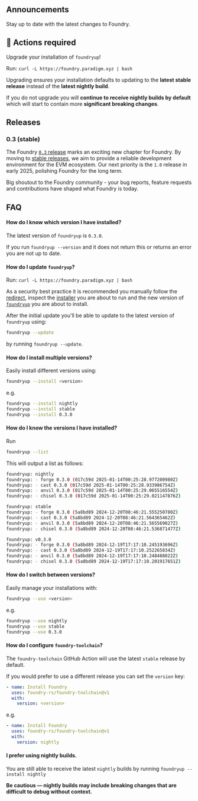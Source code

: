 ## Announcements

Stay up to date with the latest changes to Foundry.

## 🚨 Actions required

Upgrade your installation of `foundryup`!

Run: `curl -L https://foundry.paradigm.xyz | bash`

Upgrading ensures your installation defaults to updating to the **latest stable release** instead of the **latest nightly build**.

If you do not upgrade you will **continue to receive nightly builds by default** which will start to contain more **significant breaking changes**.

## Releases

### 0.3 (stable)

The Foundry [`0.3` release](https://github.com/foundry-rs/foundry/releases/tag/v0.3.0) marks an exciting new chapter for Foundry. By moving to [stable releases](https://github.com/foundry-rs/foundry/releases/tag/stable), we aim to provide a reliable development environment for the EVM ecosystem. Our next priority is the `1.0` release in early 2025, polishing Foundry for the long term.

Big shoutout to the Foundry community - your bug reports, feature requests and contributions have shaped what Foundry is today.

## FAQ

#### How do I know which version I have installed?

The latest version of `foundryup` is `0.3.0`.

If you run `foundryup --version` and it does not return this or returns an error you are not up to date.

#### How do I update `foundryup`?

Run: `curl -L https://foundry.paradigm.xyz | bash`

As a security best practice it is recommended you manually follow the [redirect](https://foundry.paradigm.xyz), inspect the [installer](https://raw.githubusercontent.com/foundry-rs/foundry/master/foundryup/install) you are about to run and the new version of [`foundryup`](https://raw.githubusercontent.com/foundry-rs/foundry/master/foundryup/foundryup) you are about to install.

After the initial update you'll be able to update to the latest version of `foundryup` using:

```sh
foundryup --update
```

by running `foundryup --update`.

#### How do I install multiple versions?

Easily install different versions using:

```sh
foundryup --install <version>
```

e.g.

```sh
foundryup --install nightly
foundryup --install stable
foundryup --install 0.3.0
```

#### How do I know the versions I have installed?

Run

```sh
foundryup --list
```

This will output a list as follows:

```sh
foundryup: nightly
foundryup: - forge 0.3.0 (017c59d 2025-01-14T00:25:28.977200980Z)
foundryup: - cast 0.3.0 (017c59d 2025-01-14T00:25:28.933986754Z)
foundryup: - anvil 0.3.0 (017c59d 2025-01-14T00:25:29.065516554Z)
foundryup: - chisel 0.3.0 (017c59d 2025-01-14T00:25:29.021147876Z)

foundryup: stable
foundryup: - forge 0.3.0 (5a8bd89 2024-12-20T08:46:21.555250780Z)
foundryup: - cast 0.3.0 (5a8bd89 2024-12-20T08:46:21.564365462Z)
foundryup: - anvil 0.3.0 (5a8bd89 2024-12-20T08:46:21.565569027Z)
foundryup: - chisel 0.3.0 (5a8bd89 2024-12-20T08:46:21.536871477Z)

foundryup: v0.3.0
foundryup: - forge 0.3.0 (5a8bd89 2024-12-19T17:17:10.245193696Z)
foundryup: - cast 0.3.0 (5a8bd89 2024-12-19T17:17:10.252265834Z)
foundryup: - anvil 0.3.0 (5a8bd89 2024-12-19T17:17:10.248488022Z)
foundryup: - chisel 0.3.0 (5a8bd89 2024-12-19T17:17:10.201917651Z)
```

#### How do I switch between versions?

Easily manage your installations with:

```sh
foundryup --use <version>
```

e.g.

```sh
foundryup --use nightly
foundryup --use stable
foundryup --use 0.3.0
```

#### How do I configure `foundry-toolchain`?

The `foundry-toolchain` GitHub Action will use the latest `stable` release by default.

If you would prefer to use a different release you can set the `version` key:

```yml
- name: Install Foundry
  uses: foundry-rs/foundry-toolchain@v1
  with:
    version: <version>
```

e.g.

```yml
- name: Install Foundry
  uses: foundry-rs/foundry-toolchain@v1
  with:
    version: nightly
```

#### I prefer using nightly builds.

You are still able to receive the latest `nightly` builds by running `foundryup --install nightly`

**Be cautious — nightly builds may include breaking changes that are difficult to debug without context.**

